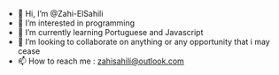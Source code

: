 - 👋 Hi, I’m @Zahi-ElSahili
- 👀 I’m interested in programming
- 🌱 I’m currently learning Portuguese and Javascript
- 💞️ I’m looking to collaborate on anything or any opportunity that i may cease
- 📫 How to reach me : zahisahili@outlook.com

<!---
Zahi-ElSahili/Zahi-ElSahili is a ✨ special ✨ repository because its `README.md` (this file) appears on your GitHub profile.
You can click the Preview link to take a look at your changes.
--->
